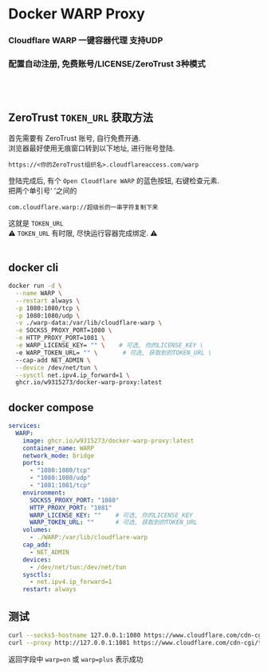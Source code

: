 # Docker WARP Proxy

### Cloudflare WARP 一键容器代理 支持UDP
### 配置自动注册, 免费账号/LICENSE/ZeroTrust 3种模式
<br><br>

## ZeroTrust `TOKEN_URL` 获取方法
首先需要有 ZeroTrust 账号, 自行免费开通.<br>
浏览器最好使用无痕窗口转到以下地址, 进行账号登陆.
```
https://<你的ZeroTrust组织名>.cloudflareaccess.com/warp
```
登陆完成后, 有个 `Open Cloudflare WARP` 的蓝色按钮, 右键检查元素.<br>
把两个单引号‘ ’之间的
```
com.cloudflare.warp://超级长的一串字符复制下来
```
这就是 `TOKEN_URL`<br>
⚠️ `TOKEN_URL` 有时限, 尽快运行容器完成绑定. ⚠️
<br><br>

## docker cli

```bash
docker run -d \
  --name WARP \
  --restart always \
  -p 1080:1080/tcp \
  -p 1080:1080/udp \
  -v ./warp-data:/var/lib/cloudflare-warp \
  -e SOCKS5_PROXY_PORT=1080 \
  -e HTTP_PROXY_PORT=1081 \
  -e WARP_LICENSE_KEY= "" \    # 可选, 你的LICENSE_KEY \
  -e WARP_TOKEN_URL= "" \       # 可选, 获取到的TOKEN_URL \
  --cap-add NET_ADMIN \
  --device /dev/net/tun \
  --sysctl net.ipv4.ip_forward=1 \
  ghcr.io/w9315273/docker-warp-proxy:latest
```

## docker compose
```yaml
services:
  WARP:
    image: ghcr.io/w9315273/docker-warp-proxy:latest
    container_name: WARP
    network_mode: bridge
    ports:
      - "1080:1080/tcp"
      - "1080:1080/udp"
      - "1081:1081/tcp"
    environment:
      SOCKS5_PROXY_PORT: "1080"
      HTTP_PROXY_PORT: "1081"
      WARP_LICENSE_KEY: ""    # 可选, 你的LICENSE_KEY
      WARP_TOKEN_URL: ""      # 可选, 获取到的TOKEN_URL
    volumes:
      - ./WARP:/var/lib/cloudflare-warp
    cap_add:
      - NET_ADMIN
    devices:
      - /dev/net/tun:/dev/net/tun
    sysctls:
      - net.ipv4.ip_forward=1
    restart: always
```

## 测试
```bash
curl --socks5-hostname 127.0.0.1:1080 https://www.cloudflare.com/cdn-cgi/trace/
curl --proxy http://127.0.0.1:1081 https://www.cloudflare.com/cdn-cgi/trace/
```
返回字段中 `warp=on` 或 `warp=plus` 表示成功
